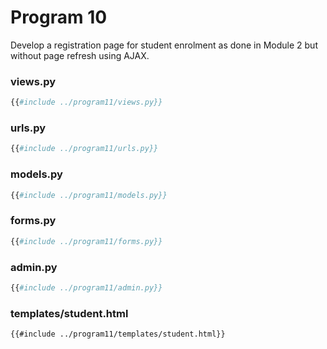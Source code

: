 # Program 10

Develop a registration page for student enrolment as done in Module 2 but without page refresh using AJAX.

### views.py
```py
{{#include ../program11/views.py}}
```

### urls.py
```py
{{#include ../program11/urls.py}}
```

### models.py
```py
{{#include ../program11/models.py}}
```

### forms.py
```py
{{#include ../program11/forms.py}}
```

### admin.py
```py
{{#include ../program11/admin.py}}
```

### templates/student.html
```html
{{#include ../program11/templates/student.html}}
```
